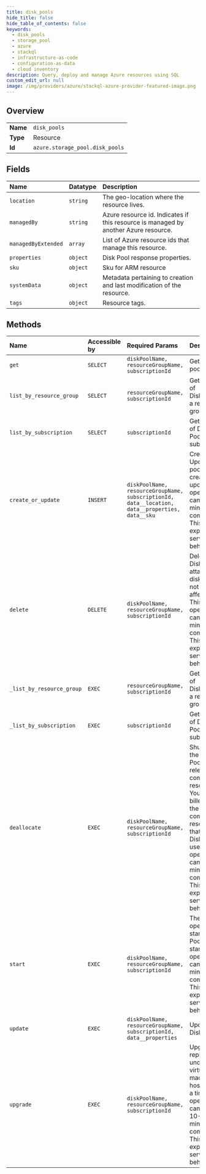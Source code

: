 ```yaml
---
title: disk_pools
hide_title: false
hide_table_of_contents: false
keywords:
  - disk_pools
  - storage_pool
  - azure    
  - stackql
  - infrastructure-as-code
  - configuration-as-data
  - cloud inventory
description: Query, deploy and manage Azure resources using SQL
custom_edit_url: null
image: /img/providers/azure/stackql-azure-provider-featured-image.png
---
```

  
    

## Overview
<table><tbody>
<tr><td><b>Name</b></td><td><code>disk_pools</code></td></tr>
<tr><td><b>Type</b></td><td>Resource</td></tr>
<tr><td><b>Id</b></td><td><code>azure.storage_pool.disk_pools</code></td></tr>
</tbody></table>

## Fields
| Name | Datatype | Description |
|:-----|:---------|:------------|
| `location` | `string` | The geo-location where the resource lives. |
| `managedBy` | `string` | Azure resource id. Indicates if this resource is managed by another Azure resource. |
| `managedByExtended` | `array` | List of Azure resource ids that manage this resource. |
| `properties` | `object` | Disk Pool response properties. |
| `sku` | `object` | Sku for ARM resource |
| `systemData` | `object` | Metadata pertaining to creation and last modification of the resource. |
| `tags` | `object` | Resource tags. |
## Methods
| Name | Accessible by | Required Params | Description |
|:-----|:--------------|:----------------|:------------|
| `get` | `SELECT` | `diskPoolName, resourceGroupName, subscriptionId` | Get a Disk pool. |
| `list_by_resource_group` | `SELECT` | `resourceGroupName, subscriptionId` | Gets a list of DiskPools in a resource group. |
| `list_by_subscription` | `SELECT` | `subscriptionId` | Gets a list of Disk Pools in a subscription |
| `create_or_update` | `INSERT` | `diskPoolName, resourceGroupName, subscriptionId, data__location, data__properties, data__sku` | Create or Update Disk pool. This create or update operation can take 15 minutes to complete. This is expected service behavior. |
| `delete` | `DELETE` | `diskPoolName, resourceGroupName, subscriptionId` | Delete a Disk pool; attached disks are not affected. This delete operation can take 10 minutes to complete. This is expected service behavior. |
| `_list_by_resource_group` | `EXEC` | `resourceGroupName, subscriptionId` | Gets a list of DiskPools in a resource group. |
| `_list_by_subscription` | `EXEC` | `subscriptionId` | Gets a list of Disk Pools in a subscription |
| `deallocate` | `EXEC` | `diskPoolName, resourceGroupName, subscriptionId` | Shuts down the Disk Pool and releases the compute resources. You are not billed for the compute resources that this Disk Pool uses. This operation can take 10 minutes to complete. This is expected service behavior. |
| `start` | `EXEC` | `diskPoolName, resourceGroupName, subscriptionId` | The operation to start a Disk Pool. This start operation can take 10 minutes to complete. This is expected service behavior. |
| `update` | `EXEC` | `diskPoolName, resourceGroupName, subscriptionId, data__properties` | Update a Disk pool. |
| `upgrade` | `EXEC` | `diskPoolName, resourceGroupName, subscriptionId` | Upgrade replaces the underlying virtual machine hosts one at a time. This operation can take 10-15 minutes to complete. This is expected service behavior. |
